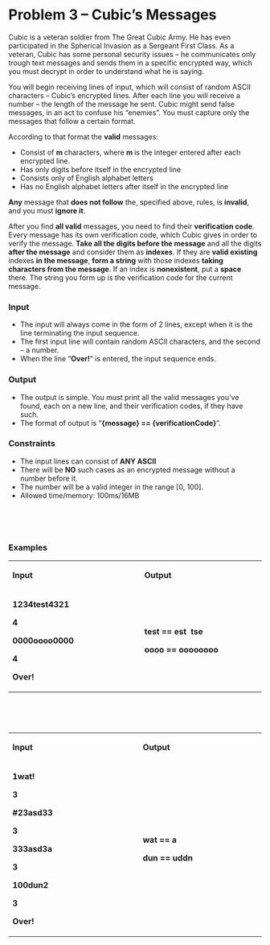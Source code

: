 <h1>Problem 3 &ndash; Cubic&rsquo;s Messages</h1>
<p>Cubic is a veteran soldier from The Great Cubic Army. He has even participated in the Spherical Invasion as a Sergeant First Class. As a veteran, Cubic has some personal security issues &ndash; he communicates only trough text messages and sends them in a specific encrypted way, which you must decrypt in order to understand what he is saying.</p>
<p>You will begin receiving lines of input, which will consist of random ASCII characters &ndash; Cubic&rsquo;s encrypted lines. After each line you will receive a number &ndash; the length of the message he sent. Cubic might send false messages, in an act to confuse his &ldquo;enemies&rdquo;. You must capture only the messages that follow a certain format.</p>
<p>According to that format the <strong>valid</strong> messages:</p>
<ul>
<li>Consist of <strong>m </strong>characters, where <strong>m </strong>is the integer entered after each encrypted line.</li>
<li>Has only digits before itself in the encrypted line</li>
<li>Consists only of English alphabet letters</li>
<li>Has no English alphabet letters after itself in the encrypted line</li>
</ul>
<p><strong>Any</strong> message that <strong>does not follow</strong> the, specified above, rules, is <strong>invalid</strong>, and you must <strong>ignore it</strong>.</p>
<p>After you find <strong>all valid</strong> messages, you need to find their <strong>verification code</strong>. Every message has its own verification code, which Cubic gives in order to verify the message. <strong>Take all the digits before the message</strong> and all the digits <strong>after the message</strong> and consider them as <strong>indexes</strong>. If they are <strong>valid existing</strong> indexes <strong>in the message</strong>, <strong>form a string</strong> with those indexes <strong>taking characters from the message</strong>. If an index is <strong>nonexistent</strong>, put a <strong>space </strong>there. The string you form up is the verification code for the current message.</p>
<h3>Input</h3>
<ul>
<li>The input will always come in the form of 2 lines, except when it is the line terminating the input sequence.</li>
<li>The first input line will contain random ASCII characters, and the second &ndash; a number.</li>
<li>When the line &ldquo;<strong>Over!</strong>&rdquo; is entered, the input sequence ends.</li>
</ul>
<h3>Output</h3>
<ul>
<li>The output is simple. You must print all the valid messages you&rsquo;ve found, each on a new line, and their verification codes, if they have such.</li>
<li>The format of output is &ldquo;<strong>{message} == {verificationCode}</strong>&rdquo;.</li>
</ul>
<h3>Constraints</h3>
<ul>
<li>The input lines can consist of <strong>ANY ASCII</strong></li>
<li>There will be <strong>NO </strong>such cases as an encrypted message without a number before it.</li>
<li>The number will be a valid integer in the range [0, 100].</li>
<li>Allowed time/memory: 100ms/16MB</li>
</ul>
<p>&nbsp;</p>
<p>&nbsp;</p>
<h3>Examples</h3>
<table width="599">
<tbody>
<tr>
<td width="305">
<p><strong><strong>Input</strong></strong></p>
</td>
<td width="294">
<p><strong><strong>Output</strong></strong></p>
</td>
</tr>
<tr>
<td width="305">
<p><strong>1234test4321</strong></p>
<p><strong>4</strong></p>
<p><strong>0000oooo0000</strong></p>
<p><strong>4</strong></p>
<p><strong>Over!</strong></p>
</td>
<td width="294">
<p><strong>test == est&nbsp; tse</strong></p>
<p><strong>oooo == oooooooo</strong></p>
</td>
</tr>
</tbody>
</table>
<p>&nbsp;</p>
<p>&nbsp;</p>
<table width="599">
<tbody>
<tr>
<td width="305">
<p><strong><strong>Input</strong></strong></p>
</td>
<td width="294">
<p><strong><strong>Output</strong></strong></p>
</td>
</tr>
<tr>
<td width="305">
<p><strong>1wat!</strong></p>
<p><strong>3</strong></p>
<p><strong>#23asd33</strong></p>
<p><strong>3</strong></p>
<p><strong>333asd3a</strong></p>
<p><strong>3</strong></p>
<p><strong>100dun2</strong></p>
<p><strong>3</strong></p>
<p><strong>Over!</strong></p>
</td>
<td width="294">
<p><strong>wat == a</strong></p>
<p><strong>dun == uddn</strong></p>
</td>
</tr>
</tbody>
</table>
<p>&nbsp;</p>